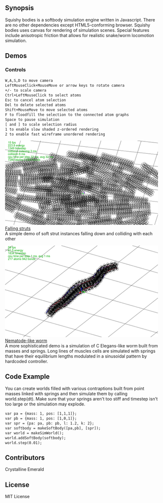 ## Synopsis

Squishy bodies is a softbody simulation engine written in Javascript. There are no other dependencies except HTML5-conforming browser. Squishy bodies uses canvas for rendering of simulation scenes.
Special features include anisotropic friction that allows for realistic snake/worm locomotion simulation.

## Demos

### Controls
```
W,A,S,D to move camera
LeftMouseClick+MouseMove or arrow keys to rotate camera
+/- to scale camera
Ctrl+LeftMouseClick to select atoms
Esc to cancel atom selection
Del to delete selected atoms
Shift+MouseMove to move selected atoms
F to floodfill the selection to the connected atom graphs
Space to pause simulation
[ and ] to scale selection radius
1 to enable slow shaded z-ordered rendering
2 to enable fast wireframe unordered rendering
```

![trusses demo](https://github.com/crystalline/squishy-bodies/raw/master/docs/scr_truss.png "Trusses demo")
[Falling struts](https://crystalline.github.io/squishy-bodies/demo_falling_struts.html)<br/>
A simple demo of soft strut instances falling down and colliding with each other

![worm demo](https://github.com/crystalline/squishy-bodies/raw/master/docs/scr_worm.png "Worm demo")
[Nematode-like worm](https://crystalline.github.io/squishy-bodies/demo_worm.html)<br/>
A more sophisticated demo is a simulation of C Elegans-like worm built from masses and springs. Long lines of muscles cells are simulated with springs that have their equilibrium lengths modulated in a sinusoidal pattern by hardcoded controller.

## Code Example

You can create worlds filled with various contraptions built from point masses linked with springs and then simulate them by calling world.step(dt). Make sure that your springs aren't too stiff and timestep isn't too large or the simulation may explode.
```
var pa = {mass: 1, pos: [1,1,1]};
var pb = {mass: 1, pos: [1,0,1]};
var spr = {pa: pa, pb: pb, l: 1.2, k: 2};
var softbody = makeSoftBody([pa,pb], [spr]);
var world = makeSimWorld();
world.addSoftBody(softbody);
world.step(0.01);
```

## Contributors

Crystalline Emerald

## License

MIT License
